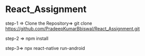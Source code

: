 # React_Assignment

step-1 => Clone the Repository=> git clone https://github.com/PradeepKumarBbiswal/React_Assignment.git

step-2 => npm install

step-3=> npx react-native run-android






